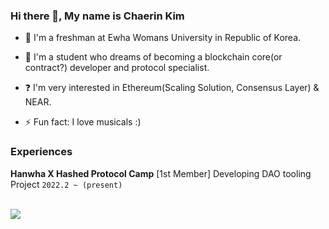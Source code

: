 
### Hi there 👋, My name is Chaerin Kim

- 🌱 I'm a freshman at Ewha Womans University in Republic of Korea.  
  

- 🔭 I'm a student who dreams of becoming a blockchain core(or contract?) developer and protocol specialist.  
  

- ❓ I'm very interested in Ethereum(Scaling Solution, Consensus Layer) & NEAR.  
  

- ⚡ Fun fact: I love musicals :)   


### Experiences 

**Hanwha X Hashed Protocol Camp** [1st Member] Developing DAO tooling Project `2022.2 ~ (present)`  

  
<br>
<a href="https://hits.seeyoufarm.com"><img src="https://hits.seeyoufarm.com/api/count/incr/badge.svg?url=https%3A%2F%2Fgithub.com%2Fdecentra1ized%2Fhit-counter&count_bg=%235C5C5C&title_bg=%23000000&icon=&icon_color=%23E7E7E7&title=hits&edge_flat=false"/></a>
